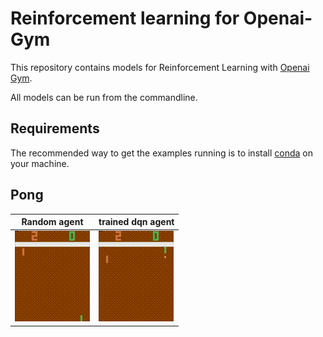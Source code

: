 # Reinforcement learning for Openai-Gym

This repository contains models for Reinforcement Learning with [Openai Gym](https://gym.openai.com).

All models can be run from the commandline.

## Requirements

The recommended way to get the examples running is to install [conda](https://www.anaconda.com/) on your machine.

## Pong

| Random agent | trained dqn agent |
|--------|--------|
| ![](img/pong_random.gif) | ![](img/pong_smart.gif)|